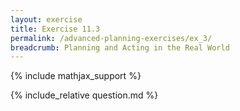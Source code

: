 ```yaml
---
layout: exercise
title: Exercise 11.3
permalink: /advanced-planning-exercises/ex_3/
breadcrumb: Planning and Acting in the Real World
---
```


{% include mathjax_support %}

<div><i class="arrow-up loader" data-chapter="advanced-planning-exercises" data-exercise="ex_3" data-rating="0"></i></div>
{% include_relative question.md %}
